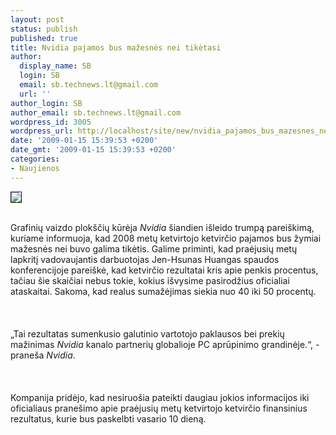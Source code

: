 ```yaml
---
layout: post
status: publish
published: true
title: Nvidia pajamos bus mažesnės nei tikėtasi
author:
  display_name: SB
  login: SB
  email: sb.technews.lt@gmail.com
  url: ''
author_login: SB
author_email: sb.technews.lt@gmail.com
wordpress_id: 3005
wordpress_url: http://localhost/site/new/nvidia_pajamos_bus_mazesnes_nei_tiketasi/
date: '2009-01-15 15:39:53 +0200'
date_gmt: '2009-01-15 15:39:53 +0200'
categories:
- Naujienos
---
```

<div class="imgright"><img src="http://tbn2.google.com/images?q=tbn:1sguteKB7m_1kM:http://it-review.net/uploads/images/Logo/nvidia_logo3.jpg" border="1"></div>
<p><br>Grafinių vaizdo plokščių kūrėja <i>Nvidia</i> šiandien išleido trumpą pareiškimą, kuriame informuoja, kad 2008 metų ketvirtojo ketvirčio pajamos bus žymiai mažesnės nei buvo galima tikėtis. Galime priminti, kad praėjusių metų lapkritį vadovaujantis darbuotojas Jen-Hsunas Huangas spaudos konferencijoje pareiškė, kad ketvirčio rezultatai kris apie penkis procentus, tačiau šie skaičiai nebus tokie, kokius išvysime pasirodžius oficialiai ataskaitai. Sakoma, kad realus sumažėjimas siekia nuo 40 iki 50 procentų.<br />
<br><br />
<br>„Tai rezultatas sumenkusio galutinio vartotojo paklausos bei prekių mažinimas <i>Nvidia</i> kanalo partnerių globalioje PC aprūpinimo grandinėje.“, - praneša <i>Nvidia</i>.<br />
<br><br />
<br>Kompanija pridėjo, kad nesiruošia pateikti daugiau jokios informacijos iki oficialiaus pranešimo apie praėjusių metų ketvirtojo ketvirčio finansinius rezultatus, kurie bus paskelbti vasario 10 dieną.<br />
<br><br />
<br><br />
<br></p>
